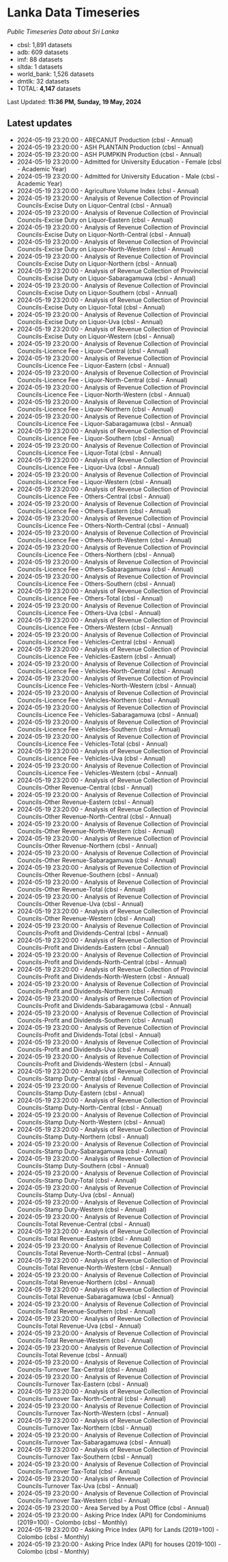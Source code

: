 # Lanka Data Timeseries
*Public Timeseries Data about Sri Lanka*

* cbsl: 1,891 datasets
* adb: 609 datasets
* imf: 88 datasets
* sltda: 1 datasets
* world_bank: 1,526 datasets
* dmtlk: 32 datasets
* TOTAL: **4,147** datasets

Last Updated: **11:36 PM, Sunday, 19 May, 2024**

## Latest updates

* 2024-05-19 23:20:00 - ARECANUT Production (cbsl - Annual)
* 2024-05-19 23:20:00 - ASH PLANTAIN Production (cbsl - Annual)
* 2024-05-19 23:20:00 - ASH PUMPKIN Production (cbsl - Annual)
* 2024-05-19 23:20:00 - Admitted for University Education - Female (cbsl - Academic Year)
* 2024-05-19 23:20:00 - Admitted for University Education - Male (cbsl - Academic Year)
* 2024-05-19 23:20:00 - Agriculture Volume Index (cbsl - Annual)
* 2024-05-19 23:20:00 - Analysis of Revenue Collection of Provincial Councils-Excise Duty on Liquor-Central (cbsl - Annual)
* 2024-05-19 23:20:00 - Analysis of Revenue Collection of Provincial Councils-Excise Duty on Liquor-Eastern (cbsl - Annual)
* 2024-05-19 23:20:00 - Analysis of Revenue Collection of Provincial Councils-Excise Duty on Liquor-North-Central (cbsl - Annual)
* 2024-05-19 23:20:00 - Analysis of Revenue Collection of Provincial Councils-Excise Duty on Liquor-North-Western (cbsl - Annual)
* 2024-05-19 23:20:00 - Analysis of Revenue Collection of Provincial Councils-Excise Duty on Liquor-Northern (cbsl - Annual)
* 2024-05-19 23:20:00 - Analysis of Revenue Collection of Provincial Councils-Excise Duty on Liquor-Sabaragamuwa (cbsl - Annual)
* 2024-05-19 23:20:00 - Analysis of Revenue Collection of Provincial Councils-Excise Duty on Liquor-Southern (cbsl - Annual)
* 2024-05-19 23:20:00 - Analysis of Revenue Collection of Provincial Councils-Excise Duty on Liquor-Total (cbsl - Annual)
* 2024-05-19 23:20:00 - Analysis of Revenue Collection of Provincial Councils-Excise Duty on Liquor-Uva (cbsl - Annual)
* 2024-05-19 23:20:00 - Analysis of Revenue Collection of Provincial Councils-Excise Duty on Liquor-Western (cbsl - Annual)
* 2024-05-19 23:20:00 - Analysis of Revenue Collection of Provincial Councils-Licence Fee - Liquor-Central (cbsl - Annual)
* 2024-05-19 23:20:00 - Analysis of Revenue Collection of Provincial Councils-Licence Fee - Liquor-Eastern (cbsl - Annual)
* 2024-05-19 23:20:00 - Analysis of Revenue Collection of Provincial Councils-Licence Fee - Liquor-North-Central (cbsl - Annual)
* 2024-05-19 23:20:00 - Analysis of Revenue Collection of Provincial Councils-Licence Fee - Liquor-North-Western (cbsl - Annual)
* 2024-05-19 23:20:00 - Analysis of Revenue Collection of Provincial Councils-Licence Fee - Liquor-Northern (cbsl - Annual)
* 2024-05-19 23:20:00 - Analysis of Revenue Collection of Provincial Councils-Licence Fee - Liquor-Sabaragamuwa (cbsl - Annual)
* 2024-05-19 23:20:00 - Analysis of Revenue Collection of Provincial Councils-Licence Fee - Liquor-Southern (cbsl - Annual)
* 2024-05-19 23:20:00 - Analysis of Revenue Collection of Provincial Councils-Licence Fee - Liquor-Total (cbsl - Annual)
* 2024-05-19 23:20:00 - Analysis of Revenue Collection of Provincial Councils-Licence Fee - Liquor-Uva (cbsl - Annual)
* 2024-05-19 23:20:00 - Analysis of Revenue Collection of Provincial Councils-Licence Fee - Liquor-Western (cbsl - Annual)
* 2024-05-19 23:20:00 - Analysis of Revenue Collection of Provincial Councils-Licence Fee - Others-Central (cbsl - Annual)
* 2024-05-19 23:20:00 - Analysis of Revenue Collection of Provincial Councils-Licence Fee - Others-Eastern (cbsl - Annual)
* 2024-05-19 23:20:00 - Analysis of Revenue Collection of Provincial Councils-Licence Fee - Others-North-Central (cbsl - Annual)
* 2024-05-19 23:20:00 - Analysis of Revenue Collection of Provincial Councils-Licence Fee - Others-North-Western (cbsl - Annual)
* 2024-05-19 23:20:00 - Analysis of Revenue Collection of Provincial Councils-Licence Fee - Others-Northern (cbsl - Annual)
* 2024-05-19 23:20:00 - Analysis of Revenue Collection of Provincial Councils-Licence Fee - Others-Sabaragamuwa (cbsl - Annual)
* 2024-05-19 23:20:00 - Analysis of Revenue Collection of Provincial Councils-Licence Fee - Others-Southern (cbsl - Annual)
* 2024-05-19 23:20:00 - Analysis of Revenue Collection of Provincial Councils-Licence Fee - Others-Total (cbsl - Annual)
* 2024-05-19 23:20:00 - Analysis of Revenue Collection of Provincial Councils-Licence Fee - Others-Uva (cbsl - Annual)
* 2024-05-19 23:20:00 - Analysis of Revenue Collection of Provincial Councils-Licence Fee - Others-Western (cbsl - Annual)
* 2024-05-19 23:20:00 - Analysis of Revenue Collection of Provincial Councils-Licence Fee - Vehicles-Central (cbsl - Annual)
* 2024-05-19 23:20:00 - Analysis of Revenue Collection of Provincial Councils-Licence Fee - Vehicles-Eastern (cbsl - Annual)
* 2024-05-19 23:20:00 - Analysis of Revenue Collection of Provincial Councils-Licence Fee - Vehicles-North-Central (cbsl - Annual)
* 2024-05-19 23:20:00 - Analysis of Revenue Collection of Provincial Councils-Licence Fee - Vehicles-North-Western (cbsl - Annual)
* 2024-05-19 23:20:00 - Analysis of Revenue Collection of Provincial Councils-Licence Fee - Vehicles-Northern (cbsl - Annual)
* 2024-05-19 23:20:00 - Analysis of Revenue Collection of Provincial Councils-Licence Fee - Vehicles-Sabaragamuwa (cbsl - Annual)
* 2024-05-19 23:20:00 - Analysis of Revenue Collection of Provincial Councils-Licence Fee - Vehicles-Southern (cbsl - Annual)
* 2024-05-19 23:20:00 - Analysis of Revenue Collection of Provincial Councils-Licence Fee - Vehicles-Total (cbsl - Annual)
* 2024-05-19 23:20:00 - Analysis of Revenue Collection of Provincial Councils-Licence Fee - Vehicles-Uva (cbsl - Annual)
* 2024-05-19 23:20:00 - Analysis of Revenue Collection of Provincial Councils-Licence Fee - Vehicles-Western (cbsl - Annual)
* 2024-05-19 23:20:00 - Analysis of Revenue Collection of Provincial Councils-Other Revenue-Central (cbsl - Annual)
* 2024-05-19 23:20:00 - Analysis of Revenue Collection of Provincial Councils-Other Revenue-Eastern (cbsl - Annual)
* 2024-05-19 23:20:00 - Analysis of Revenue Collection of Provincial Councils-Other Revenue-North-Central (cbsl - Annual)
* 2024-05-19 23:20:00 - Analysis of Revenue Collection of Provincial Councils-Other Revenue-North-Western (cbsl - Annual)
* 2024-05-19 23:20:00 - Analysis of Revenue Collection of Provincial Councils-Other Revenue-Northern (cbsl - Annual)
* 2024-05-19 23:20:00 - Analysis of Revenue Collection of Provincial Councils-Other Revenue-Sabaragamuwa (cbsl - Annual)
* 2024-05-19 23:20:00 - Analysis of Revenue Collection of Provincial Councils-Other Revenue-Southern (cbsl - Annual)
* 2024-05-19 23:20:00 - Analysis of Revenue Collection of Provincial Councils-Other Revenue-Total (cbsl - Annual)
* 2024-05-19 23:20:00 - Analysis of Revenue Collection of Provincial Councils-Other Revenue-Uva (cbsl - Annual)
* 2024-05-19 23:20:00 - Analysis of Revenue Collection of Provincial Councils-Other Revenue-Western (cbsl - Annual)
* 2024-05-19 23:20:00 - Analysis of Revenue Collection of Provincial Councils-Profit and Dividends-Central (cbsl - Annual)
* 2024-05-19 23:20:00 - Analysis of Revenue Collection of Provincial Councils-Profit and Dividends-Eastern (cbsl - Annual)
* 2024-05-19 23:20:00 - Analysis of Revenue Collection of Provincial Councils-Profit and Dividends-North-Central (cbsl - Annual)
* 2024-05-19 23:20:00 - Analysis of Revenue Collection of Provincial Councils-Profit and Dividends-North-Western (cbsl - Annual)
* 2024-05-19 23:20:00 - Analysis of Revenue Collection of Provincial Councils-Profit and Dividends-Northern (cbsl - Annual)
* 2024-05-19 23:20:00 - Analysis of Revenue Collection of Provincial Councils-Profit and Dividends-Sabaragamuwa (cbsl - Annual)
* 2024-05-19 23:20:00 - Analysis of Revenue Collection of Provincial Councils-Profit and Dividends-Southern (cbsl - Annual)
* 2024-05-19 23:20:00 - Analysis of Revenue Collection of Provincial Councils-Profit and Dividends-Total (cbsl - Annual)
* 2024-05-19 23:20:00 - Analysis of Revenue Collection of Provincial Councils-Profit and Dividends-Uva (cbsl - Annual)
* 2024-05-19 23:20:00 - Analysis of Revenue Collection of Provincial Councils-Profit and Dividends-Western (cbsl - Annual)
* 2024-05-19 23:20:00 - Analysis of Revenue Collection of Provincial Councils-Stamp Duty-Central (cbsl - Annual)
* 2024-05-19 23:20:00 - Analysis of Revenue Collection of Provincial Councils-Stamp Duty-Eastern (cbsl - Annual)
* 2024-05-19 23:20:00 - Analysis of Revenue Collection of Provincial Councils-Stamp Duty-North-Central (cbsl - Annual)
* 2024-05-19 23:20:00 - Analysis of Revenue Collection of Provincial Councils-Stamp Duty-North-Western (cbsl - Annual)
* 2024-05-19 23:20:00 - Analysis of Revenue Collection of Provincial Councils-Stamp Duty-Northern (cbsl - Annual)
* 2024-05-19 23:20:00 - Analysis of Revenue Collection of Provincial Councils-Stamp Duty-Sabaragamuwa (cbsl - Annual)
* 2024-05-19 23:20:00 - Analysis of Revenue Collection of Provincial Councils-Stamp Duty-Southern (cbsl - Annual)
* 2024-05-19 23:20:00 - Analysis of Revenue Collection of Provincial Councils-Stamp Duty-Total (cbsl - Annual)
* 2024-05-19 23:20:00 - Analysis of Revenue Collection of Provincial Councils-Stamp Duty-Uva (cbsl - Annual)
* 2024-05-19 23:20:00 - Analysis of Revenue Collection of Provincial Councils-Stamp Duty-Western (cbsl - Annual)
* 2024-05-19 23:20:00 - Analysis of Revenue Collection of Provincial Councils-Total Revenue-Central (cbsl - Annual)
* 2024-05-19 23:20:00 - Analysis of Revenue Collection of Provincial Councils-Total Revenue-Eastern (cbsl - Annual)
* 2024-05-19 23:20:00 - Analysis of Revenue Collection of Provincial Councils-Total Revenue-North-Central (cbsl - Annual)
* 2024-05-19 23:20:00 - Analysis of Revenue Collection of Provincial Councils-Total Revenue-North-Western (cbsl - Annual)
* 2024-05-19 23:20:00 - Analysis of Revenue Collection of Provincial Councils-Total Revenue-Northern (cbsl - Annual)
* 2024-05-19 23:20:00 - Analysis of Revenue Collection of Provincial Councils-Total Revenue-Sabaragamuwa (cbsl - Annual)
* 2024-05-19 23:20:00 - Analysis of Revenue Collection of Provincial Councils-Total Revenue-Southern (cbsl - Annual)
* 2024-05-19 23:20:00 - Analysis of Revenue Collection of Provincial Councils-Total Revenue-Uva (cbsl - Annual)
* 2024-05-19 23:20:00 - Analysis of Revenue Collection of Provincial Councils-Total Revenue-Western (cbsl - Annual)
* 2024-05-19 23:20:00 - Analysis of Revenue Collection of Provincial Councils-Total Revenue (cbsl - Annual)
* 2024-05-19 23:20:00 - Analysis of Revenue Collection of Provincial Councils-Turnover Tax-Central (cbsl - Annual)
* 2024-05-19 23:20:00 - Analysis of Revenue Collection of Provincial Councils-Turnover Tax-Eastern (cbsl - Annual)
* 2024-05-19 23:20:00 - Analysis of Revenue Collection of Provincial Councils-Turnover Tax-North-Central (cbsl - Annual)
* 2024-05-19 23:20:00 - Analysis of Revenue Collection of Provincial Councils-Turnover Tax-North-Western (cbsl - Annual)
* 2024-05-19 23:20:00 - Analysis of Revenue Collection of Provincial Councils-Turnover Tax-Northern (cbsl - Annual)
* 2024-05-19 23:20:00 - Analysis of Revenue Collection of Provincial Councils-Turnover Tax-Sabaragamuwa (cbsl - Annual)
* 2024-05-19 23:20:00 - Analysis of Revenue Collection of Provincial Councils-Turnover Tax-Southern (cbsl - Annual)
* 2024-05-19 23:20:00 - Analysis of Revenue Collection of Provincial Councils-Turnover Tax-Total (cbsl - Annual)
* 2024-05-19 23:20:00 - Analysis of Revenue Collection of Provincial Councils-Turnover Tax-Uva (cbsl - Annual)
* 2024-05-19 23:20:00 - Analysis of Revenue Collection of Provincial Councils-Turnover Tax-Western (cbsl - Annual)
* 2024-05-19 23:20:00 - Area Served by a Post Office (cbsl - Annual)
* 2024-05-19 23:20:00 - Asking Price Index (API) for Condominiums (2019=100) - Colombo (cbsl - Monthly)
* 2024-05-19 23:20:00 - Asking Price Index (API) for Lands (2019=100) - Colombo (cbsl - Monthly)
* 2024-05-19 23:20:00 - Asking Price Index (API) for houses (2019-100) - Colombo (cbsl - Monthly)